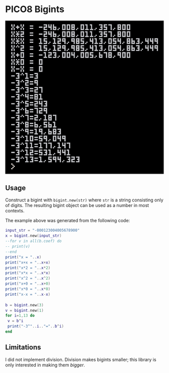 # PICO8 Bigints

![Go big or go home](bigint.png)

## Usage

Construct a bigint with `bigint.new(str)` where `str` is a string consisting
only of digits. The resulting bigint object can be used as a number in most
contexts.

The example above was generated from the following code:

```lua
input_str = "-000123004005678900"
x = bigint.new(input_str)
--for v in all(b.coef) do
-- print(v)
--end
print("x = "..x)
print("x+x = "..x+x)
print("x*2 = "..x*2)
print("x*x = "..x*x)
print("x^2 = "..x^2)
print("x+0 = "..x+0)
print("x*0 = "..x*0)
print("x-x = "..x-x)

b = bigint.new(3)
v = bigint.new(1)
for i=1,13 do
 v = b^i
 print("-3^"..i.."="..b^i)
end
```

## Limitations

I did not implement division. Division makes bigints smaller; this library is
only interested in making them *bigger*.
